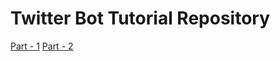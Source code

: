 # Twitter Bot Tutorial Repository

[Part - 1](http://www.adityathebe.com/blog/make-twitter-bot-node-js-for-beginner/)
[Part - 2](http://www.adityathebe.com/blog/twitter-bot-node-js-beginners-part-2/)
